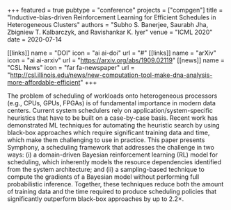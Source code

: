 +++
featured = true
pubtype = "conference"
projects = ["compgen"]
title = "Inductive-bias-driven Reinforcement Learning for Efficient Schedules in Heterogeneous Clusters"
authors = "Subho S. Banerjee, Saurabh Jha, Zbigniew T. Kalbarczyk, and Ravishankar K. Iyer"
venue = "ICML 2020"
date = 2020-07-14

[[links]]
  name = "DOI"
  icon = "ai ai-doi"
  url = "#"
[[links]]
  name = "arXiv"
  icon = "ai ai-arxiv"
  url = "https://arxiv.org/abs/1909.02119"
[[news]]
  name = "CSL News"
  icon = "far fa-newspaper"
  url = "http://csl.illinois.edu/news/new-computation-tool-make-dna-analysis-more-affordable-efficient"
+++

The problem of scheduling of workloads onto heterogeneous processors (e.g., CPUs, GPUs, FPGAs) is of
fundamental importance in modern data centers. Current system schedulers rely on
application/system-specific heuristics that have to be built on a case-by-case basis. Recent work
has demonstrated ML techniques for automating the heuristic search by using black-box approaches
which require significant training data and time, which make them challenging to use in practice.
This paper presents Symphony, a scheduling framework that addresses the challenge in two ways: (i) a
domain-driven Bayesian reinforcement learning (RL) model for scheduling, which inherently models the
resource dependencies identified from the system architecture; and (ii) a sampling-based technique
to compute the gradients of a Bayesian model without performing full probabilistic inference.
Together, these techniques reduce both the amount of training data and the time required to produce
scheduling policies that significantly outperform black-box approaches by up to 2.2×.
